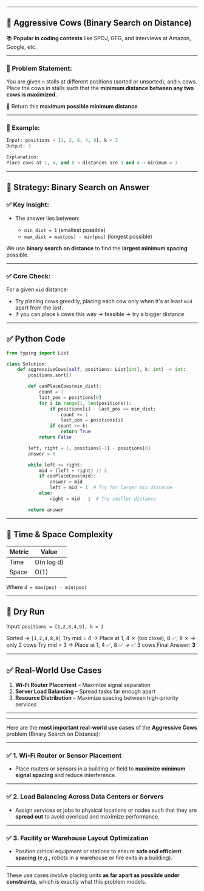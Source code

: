 
---

## 🐄 Aggressive Cows (Binary Search on Distance)

📚 **Popular in coding contests** like SPOJ, GFG, and interviews at Amazon, Google, etc.

---

### 🧩 Problem Statement:

You are given `n` stalls at different positions (sorted or unsorted), and `k` cows.
Place the cows in stalls such that the **minimum distance between any two cows is maximized**.

🔽 Return this **maximum possible minimum distance**.

---

### 🧠 Example:

```python
Input: positions = [1, 2, 8, 4, 9], k = 3  
Output: 3

Explanation:
Place cows at 1, 4, and 8 → distances are 3 and 4 → minimum = 3
```

---

## 🚀 Strategy: Binary Search on Answer

### ✅ Key Insight:

* The answer lies between:

  * `min_dist = 1` (smallest possible)
  * `max_dist = max(pos) - min(pos)` (longest possible)

We use **binary search on distance** to find the **largest minimum spacing** possible.

---

### ✅ Core Check:

For a given `mid` distance:

* Try placing cows greedily, placing each cow only when it's at least `mid` apart from the last.
* If you can place `k` cows this way → feasible → try a bigger distance

---

## ✅ Python Code

```python
from typing import List

class Solution:
    def aggressiveCows(self, positions: List[int], k: int) -> int:
        positions.sort()

        def canPlaceCows(min_dist):
            count = 1
            last_pos = positions[0]
            for i in range(1, len(positions)):
                if positions[i] - last_pos >= min_dist:
                    count += 1
                    last_pos = positions[i]
                if count >= k:
                    return True
            return False

        left, right = 1, positions[-1] - positions[0]
        answer = 0

        while left <= right:
            mid = (left + right) // 2
            if canPlaceCows(mid):
                answer = mid
                left = mid + 1  # Try for larger min distance
            else:
                right = mid - 1  # Try smaller distance

        return answer
```

---

## 🧮 Time & Space Complexity

| Metric | Value      |
| ------ | ---------- |
| Time   | O(n log d) |
| Space  | O(1)       |

Where `d = max(pos) - min(pos)`

---

## 🔁 Dry Run

Input: `positions = [1,2,8,4,9], k = 3`

Sorted → `[1,2,4,8,9]`
Try mid = 4 → Place at 1, 4 ✗ (too close), 8 ✅, 9 ✗ → only 2 cows
Try mid = 3 → Place at 1, 4 ✅, 8 ✅ → ✅ 3 cows
Final Answer: **3**

---

## ✅ Real-World Use Cases

1. **Wi-Fi Router Placement** – Maximize signal separation
2. **Server Load Balancing** – Spread tasks far enough apart
3. **Resource Distribution** – Maximize spacing between high-priority services

---

---

Here are the **most important real-world use cases** of the **Aggressive Cows** problem (Binary Search on Distance):

---

### ✅ 1. **Wi-Fi Router or Sensor Placement**

* Place routers or sensors in a building or field to **maximize minimum signal spacing** and reduce interference.

---

### ✅ 2. **Load Balancing Across Data Centers or Servers**

* Assign services or jobs to physical locations or nodes such that they are **spread out** to avoid overload and maximize performance.

---

### ✅ 3. **Facility or Warehouse Layout Optimization**

* Position critical equipment or stations to ensure **safe and efficient spacing** (e.g., robots in a warehouse or fire exits in a building).

---

These use cases involve placing units **as far apart as possible under constraints**, which is exactly what this problem models.
